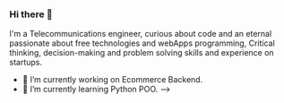 ### Hi there 👋

I'm a Telecommunications engineer, curious about code and an eternal passionate about free technologies and webApps programming, 
Critical thinking, decision-making and problem solving skills and experience on startups.

- 🔭 I’m currently working on Ecommerce Backend.
- 🌱 I’m currently learning Python POO.
-->
